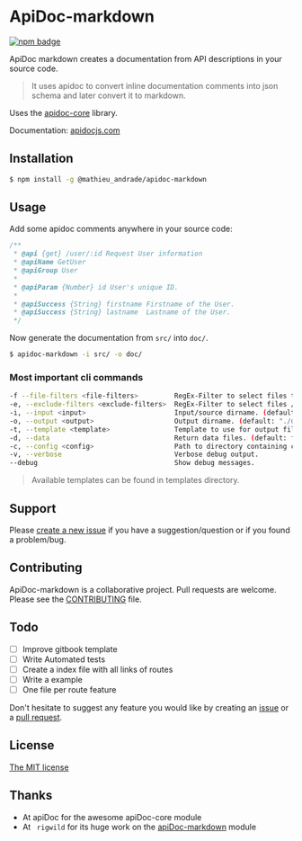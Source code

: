 # ApiDoc-markdown
[![npm badge](https://img.shields.io/npm/v/@mathieu_andrade/apidoc-markdown.svg?logo=npm)](https://www.npmjs.com/package/@mathieu_andrade/apidoc-markdown)

ApiDoc markdown creates a documentation from API descriptions in your source code.

> It uses apidoc to convert inline documentation comments into json schema and later convert it to markdown.

Uses the [apidoc-core](https://github.com/apidoc/apidoc-core) library.

Documentation: [apidocjs.com](http://apidocjs.com)

## Installation

```bash
$ npm install -g @mathieu_andrade/apidoc-markdown
```

## Usage

Add some apidoc comments anywhere in your source code:

```javascript
/**
 * @api {get} /user/:id Request User information
 * @apiName GetUser
 * @apiGroup User
 *
 * @apiParam {Number} id User's unique ID.
 *
 * @apiSuccess {String} firstname Firstname of the User.
 * @apiSuccess {String} lastname  Lastname of the User.
 */
```

Now generate the documentation from `src/` into `doc/`.

```bash
$ apidoc-markdown -i src/ -o doc/
```

### Most important cli commands
```bash
-f --file-filters <file-filters>         RegEx-Filter to select files that should be parsed (multiple -f can be used). (default: [])
-e, --exclude-filters <exclude-filters>  RegEx-Filter to select files / dirs that should not be parsed (many -e can be used). (default: [])
-i, --input <input>                      Input/source dirname. (default: [])
-o, --output <output>                    Output dirname. (default: "./doc/")
-t, --template <template>                Template to use for output files. Can be a path or a template type available. (default: "default.md")
-d, --data                               Return data files. (default: false)
-c, --config <config>                    Path to directory containing config file (apidoc.json). (default: "./")
-v, --verbose                            Verbose debug output.
--debug                                  Show debug messages.
```
> Available templates can be found in templates directory.

## Support

Please [create a new issue](https://github.com/MathieuAndrade/apidoc-markdown/issues/new/choose) if you have a suggestion/question or if you found a problem/bug.

## Contributing

ApiDoc-markdown is a collaborative project. Pull requests are welcome. Please see the [CONTRIBUTING](https://github.com/MathieuAndrade/apidoc-markdown/blob/master/CONTRIBUTING.md) file.

## Todo
 - [ ] Improve gitbook template
 - [ ] Write Automated tests
 - [ ] Create a index file with all links of routes
 - [ ] Write a example
 - [ ] One file per route feature

 Don't hesitate to suggest any feature you would like by creating an [issue](https://github.com/MathieuAndrade/apidoc-markdown/issues) or a [pull request](https://github.com/MathieuAndrade/apidoc-markdown/pulls).

## License
[The MIT license](./LICENSE)

## Thanks 

- At apiDoc for the awesome apiDoc-core module
- At `` rigwild`` for its huge work on the [apiDoc-markdown](https://github.com/rigwild/apidoc-markdown) module
